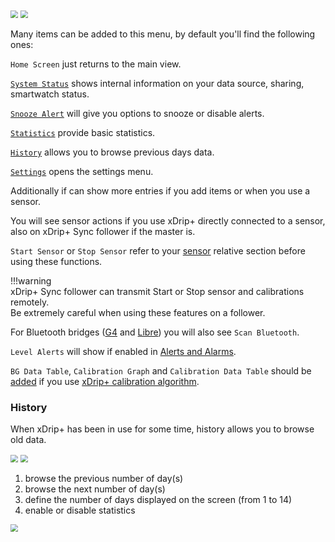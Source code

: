<img src="../../images/hamburger_menu.png" style="zoom:75%;" />    
<img src="../images/UI-HM.png" style="zoom:75%;" />

Many items can be added to this menu, by default you'll find the following ones:

`Home Screen` just returns to the main view.

[`System Status`](../../troubleshoot/systemstatus/) shows internal information on your data source, sharing, smartwatch status.

[`Snooze Alert`](../alarms/#snooze-alert) will give you options to snooze or disable alerts.

[`Statistics`](../statistics/) provide basic statistics.

[`History`](#history) allows you to browse previous days data.

[`Settings`](../settings/) opens the settings menu.

Additionally if can show more entries if you add items or when you use a sensor.

You will see sensor actions if you use xDrip+ directly connected to a sensor, also on xDrip+ Sync follower if the master is.

`Start Sensor` or `Stop Sensor` refer to your [sensor](../../install/datasource/#sensor-selection) relative section before using these functions.

!!!warning  
    xDrip+ Sync follower can transmit Start or Stop sensor and calibrations remotely.  
    Be extremely careful when using these features on a follower.

For Bluetooth bridges ([G4](../../install/G4/) and [Libre](../../install/libreBT/)) you will also see `Scan Bluetooth`.

`Level Alerts` will show if enabled in [Alerts and Alarms](../alarms/#glucose-level-alert-list).

`BG Data Table`, `Calibration Graph` and `Calibration Data Table` should be [added](../lesscommon) if you use [xDrip+ calibration algorithm](../../calibrate/calibrate/#native-and-xdrip-algorithms).

### History

When xDrip+ has been in use for some time, history allows you to browse old data.

<img src="../../images/hamburger_menu.png" style="zoom:75%;" />    
<img src="../images/M-HIS.png" style="zoom:75%;" />

1. browse the previous number of day(s)
2. browse the next number of day(s)
3. define the number of days displayed on the screen (from 1 to 14)
4. enable or disable statistics

<img src="../images/M-HIS1.png" style="zoom:75%;" />

